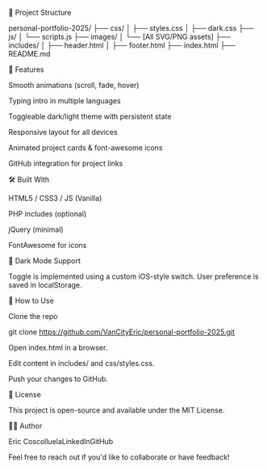 📁 Project Structure

personal-portfolio-2025/
├── css/
│ ├── styles.css
│ ├── dark.css
├── js/
│ └── scripts.js
├── images/
│ └── [All SVG/PNG assets]
├── includes/
│ ├── header.html
│ ├── footer.html
├── index.html
├── README.md

🚀 Features

Smooth animations (scroll, fade, hover)

Typing intro in multiple languages

Toggleable dark/light theme with persistent state

Responsive layout for all devices

Animated project cards & font-awesome icons

GitHub integration for project links

🛠 Built With

HTML5 / CSS3 / JS (Vanilla)

PHP includes (optional)

jQuery (minimal)

FontAwesome for icons

🌙 Dark Mode Support

Toggle is implemented using a custom iOS-style switch. User preference is saved in localStorage.

🧠 How to Use

Clone the repo

git clone https://github.com/VanCityEric/personal-portfolio-2025.git

Open index.html in a browser.

Edit content in includes/ and css/styles.css.

Push your changes to GitHub.

🧾 License

This project is open-source and available under the MIT License.

🙋‍♂️ Author

Eric CoscolluelaLinkedInGitHub

Feel free to reach out if you'd like to collaborate or have feedback!

